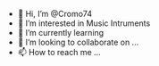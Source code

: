- 👋 Hi, I’m @Cromo74
- 👀 I’m interested in Music Intruments
- 🌱 I’m currently learning
- 💞️ I’m looking to collaborate on ...
- 📫 How to reach me ...

<!---
Cromo74/Cromo74 is a ✨ special ✨ repository because its `README.md` (this file) appears on your GitHub profile.
You can click the Preview link to take a look at your changes.
--->
